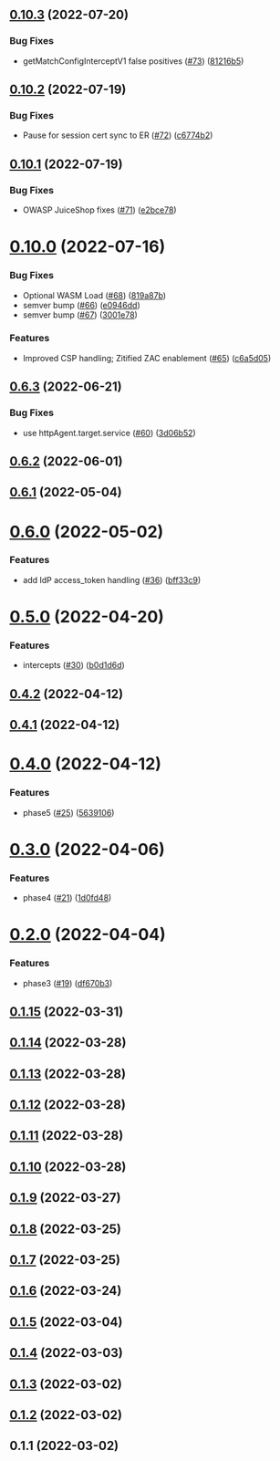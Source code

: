 ## [0.10.3](https://github.com/openziti/ziti-browzer-sw-workbox-strategies/compare/v0.10.2...v0.10.3) (2022-07-20)


### Bug Fixes

* getMatchConfigInterceptV1 false positives ([#73](https://github.com/openziti/ziti-browzer-sw-workbox-strategies/issues/73)) ([81216b5](https://github.com/openziti/ziti-browzer-sw-workbox-strategies/commit/81216b5712b3124ba0bdd446b2a3643e3df0279f))



## [0.10.2](https://github.com/openziti/ziti-browzer-sw-workbox-strategies/compare/v0.10.1...v0.10.2) (2022-07-19)


### Bug Fixes

* Pause for session cert sync to ER ([#72](https://github.com/openziti/ziti-browzer-sw-workbox-strategies/issues/72)) ([c6774b2](https://github.com/openziti/ziti-browzer-sw-workbox-strategies/commit/c6774b2e8e3e3ffa466f157f8be924693fb2bf00))



## [0.10.1](https://github.com/openziti/ziti-browzer-sw-workbox-strategies/compare/v0.10.0...v0.10.1) (2022-07-19)


### Bug Fixes

* OWASP JuiceShop fixes ([#71](https://github.com/openziti/ziti-browzer-sw-workbox-strategies/issues/71)) ([e2bce78](https://github.com/openziti/ziti-browzer-sw-workbox-strategies/commit/e2bce78d7f2bc2148510a229785fdb01f97ad00a))



# [0.10.0](https://github.com/openziti/ziti-browzer-sw-workbox-strategies/compare/v0.6.3...v0.10.0) (2022-07-16)


### Bug Fixes

* Optional WASM Load ([#68](https://github.com/openziti/ziti-browzer-sw-workbox-strategies/issues/68)) ([819a87b](https://github.com/openziti/ziti-browzer-sw-workbox-strategies/commit/819a87b279a9861749e05726553bcab3004ae3e4))
* semver bump ([#66](https://github.com/openziti/ziti-browzer-sw-workbox-strategies/issues/66)) ([e0946dd](https://github.com/openziti/ziti-browzer-sw-workbox-strategies/commit/e0946dd4d7e9c16f55977249b894c250ba2e6efc))
* semver bump ([#67](https://github.com/openziti/ziti-browzer-sw-workbox-strategies/issues/67)) ([3001e78](https://github.com/openziti/ziti-browzer-sw-workbox-strategies/commit/3001e78a3175056dec0400335b32e63b953d98f7))


### Features

* Improved CSP handling; Zitified ZAC enablement ([#65](https://github.com/openziti/ziti-browzer-sw-workbox-strategies/issues/65)) ([c6a5d05](https://github.com/openziti/ziti-browzer-sw-workbox-strategies/commit/c6a5d05d2bd3a8d5ab7453776fc628186c60ea43))



## [0.6.3](https://github.com/openziti/ziti-browzer-sw-workbox-strategies/compare/v0.6.2...v0.6.3) (2022-06-21)


### Bug Fixes

* use httpAgent.target.service ([#60](https://github.com/openziti/ziti-browzer-sw-workbox-strategies/issues/60)) ([3d06b52](https://github.com/openziti/ziti-browzer-sw-workbox-strategies/commit/3d06b52ffbd9c35389e00de85763558150e25c68))



## [0.6.2](https://github.com/openziti/ziti-browzer-sw-workbox-strategies/compare/v0.6.1...v0.6.2) (2022-06-01)



## [0.6.1](https://github.com/openziti/ziti-browzer-sw-workbox-strategies/compare/v0.6.0...v0.6.1) (2022-05-04)



# [0.6.0](https://github.com/openziti/ziti-browzer-sw-workbox-strategies/compare/v0.5.0...v0.6.0) (2022-05-02)


### Features

* add IdP access_token handling ([#36](https://github.com/openziti/ziti-browzer-sw-workbox-strategies/issues/36)) ([bff33c9](https://github.com/openziti/ziti-browzer-sw-workbox-strategies/commit/bff33c9c8b629387771615ad7fe99d992f543a94))



# [0.5.0](https://github.com/openziti/ziti-browzer-sw-workbox-strategies/compare/v0.4.2...v0.5.0) (2022-04-20)


### Features

* intercepts ([#30](https://github.com/openziti/ziti-browzer-sw-workbox-strategies/issues/30)) ([b0d1d6d](https://github.com/openziti/ziti-browzer-sw-workbox-strategies/commit/b0d1d6df22789739ab6419bf0abaa4d85e9e003b))



## [0.4.2](https://github.com/openziti/ziti-browzer-sw-workbox-strategies/compare/v0.4.1...v0.4.2) (2022-04-12)



## [0.4.1](https://github.com/openziti/ziti-browzer-sw-workbox-strategies/compare/v0.4.0...v0.4.1) (2022-04-12)



# [0.4.0](https://github.com/openziti/ziti-browzer-sw-workbox-strategies/compare/v0.3.0...v0.4.0) (2022-04-12)


### Features

* phase5 ([#25](https://github.com/openziti/ziti-browzer-sw-workbox-strategies/issues/25)) ([5639106](https://github.com/openziti/ziti-browzer-sw-workbox-strategies/commit/5639106dd9f94eb54237a8fbdac2b1128953c223))



# [0.3.0](https://github.com/openziti/ziti-browzer-sw-workbox-strategies/compare/v0.2.0...v0.3.0) (2022-04-06)


### Features

* phase4 ([#21](https://github.com/openziti/ziti-browzer-sw-workbox-strategies/issues/21)) ([1d0fd48](https://github.com/openziti/ziti-browzer-sw-workbox-strategies/commit/1d0fd48fd63a01907e17b926dff73d49c1a39591))



# [0.2.0](https://github.com/openziti/ziti-browzer-sw-workbox-strategies/compare/v0.1.15...v0.2.0) (2022-04-04)


### Features

* phase3 ([#19](https://github.com/openziti/ziti-browzer-sw-workbox-strategies/issues/19)) ([df670b3](https://github.com/openziti/ziti-browzer-sw-workbox-strategies/commit/df670b38ba8e8f9f7b79be770732fedb3348269e))



## [0.1.15](https://github.com/openziti/ziti-browzer-sw-workbox-strategies/compare/v0.1.14...v0.1.15) (2022-03-31)



## [0.1.14](https://github.com/openziti/ziti-browzer-sw-workbox-strategies/compare/v0.1.13...v0.1.14) (2022-03-28)



## [0.1.13](https://github.com/openziti/ziti-browzer-sw-workbox-strategies/compare/v0.1.12...v0.1.13) (2022-03-28)



## [0.1.12](https://github.com/openziti/ziti-browzer-sw-workbox-strategies/compare/v0.1.11...v0.1.12) (2022-03-28)



## [0.1.11](https://github.com/openziti/ziti-browzer-sw-workbox-strategies/compare/v0.1.10...v0.1.11) (2022-03-28)



## [0.1.10](https://github.com/openziti/ziti-browzer-sw-workbox-strategies/compare/v0.1.9...v0.1.10) (2022-03-28)



## [0.1.9](https://github.com/openziti/ziti-browzer-sw-workbox-strategies/compare/v0.1.8...v0.1.9) (2022-03-27)



## [0.1.8](https://github.com/openziti/ziti-browzer-sw-workbox-strategies/compare/v0.1.7...v0.1.8) (2022-03-25)



## [0.1.7](https://github.com/openziti/ziti-browzer-sw-workbox-strategies/compare/v0.1.6...v0.1.7) (2022-03-25)



## [0.1.6](https://github.com/openziti/ziti-browzer-sw-workbox-strategies/compare/v0.1.5...v0.1.6) (2022-03-24)



## [0.1.5](https://github.com/openziti/ziti-browzer-sw-workbox-strategies/compare/v0.1.4...v0.1.5) (2022-03-04)



## [0.1.4](https://github.com/openziti/ziti-browzer-sw-workbox-strategies/compare/v0.1.3...v0.1.4) (2022-03-03)



## [0.1.3](https://github.com/openziti/ziti-browzer-sw-workbox-strategies/compare/v0.1.2...v0.1.3) (2022-03-02)



## [0.1.2](https://github.com/openziti/ziti-browzer-sw-workbox-strategies/compare/v0.1.1...v0.1.2) (2022-03-02)



## 0.1.1 (2022-03-02)



